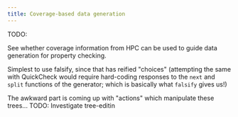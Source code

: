 ```yaml
---
title: Coverage-based data generation
---
```



TODO:

See whether coverage information from HPC can be used to guide data generation
for property checking.

Simplest to use falsify, since that has reified "choices" (attempting the same
with QuickCheck would require hard-coding responses to the `next` and `split`
functions of the generator; which is basically what `falsify` gives us!)

The awkward part is coming up with "actions" which manipulate these trees...
TODO: Investigate tree-editin
